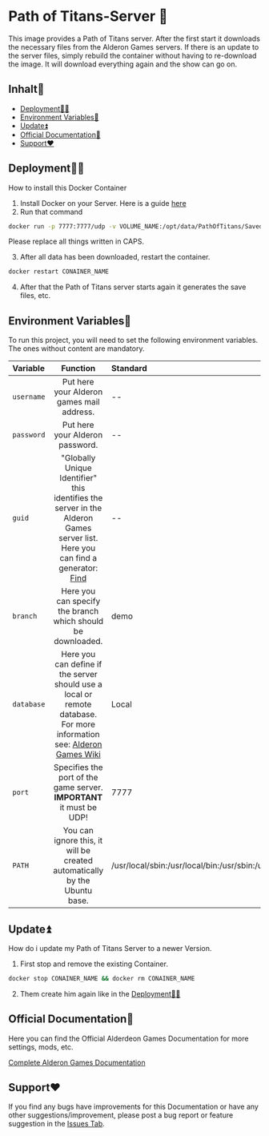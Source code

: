 # Path of Titans-Server 🦖

This image provides a Path of Titans server. After the first start it downloads the necessary files from the Alderon Games servers. If there is an update to the server files, simply rebuild the container without having to re-download the image. It will download everything again and the show can go on.
## Inhalt🧾

* [Deployment👩‍💻](https://github.com/Auhruz/pathoftitans-docker-server#deployment)
* [Environment Variables🔢](https://github.com/Auhruz/pathoftitans-docker-server#environment-variables)
* [Update⏫](https://github.com/Auhruz/pathoftitans-docker-server#update)
* [Official Documentation📖](https://github.com/Auhruz/pathoftitans-docker-server#original-documentation)
* [Support❤️](https://github.com/Auhruz/pathoftitans-docker-server#support)

## Deployment👩‍💻

How to install this Docker Container

1. Install Docker on your Server. Here is a guide [here](https://duckduckgo.com/?t=ffab&q=How+to+install+Docker+on+Ubuntu)
2. Run that command
```bash
docker run -p 7777:7777/udp -v VOLUME_NAME:/opt/data/PathOfTitans/Saved -e username=ALDERON_MAILADDRESS -e password=ALDERON_PASSWORD -e guid=GUID --name CONAINER_NAME ghcr.io/auhruz/pathoftitans:latest
```
Please replace all things written in CAPS.

3. After all data has been downloaded, restart the container.
```bash
docker restart CONAINER_NAME
```
4. After that the Path of Titans server starts again it generates the save files, etc.

## Environment Variables🔢

To run this project, you will need to set the following environment variables.
The ones without content are mandatory.

| Variable      | Function      | Standard |
|:------------- |:-------------:|:-------------|
| `username`   |Put here your Alderon games mail address.|--|
| `password`   |Put here your Alderon password.|--|
| `guid`       |"Globally Unique Identifier" this identifies the server in the Alderon Games server list. Here you can find a generator: [Find](https://duckduckgo.com/?q=random+guid&atb=v296-1&ia=answer)|--|
| `branch`     |Here you can specify the branch which should be downloaded.|demo|
| `database`   |Here you can define if the server should use a local or remote database. For more information see: [Alderon Games Wiki](https://github.com/Alderon-Games/pot-community-servers/wiki/Hosting-on-your-own-hardware#database)|Local|
| `port`       |Specifies the port of the game server. **IMPORTANT** it must be UDP!|7777|
| `PATH`       |You can ignore this, it will be created automatically by the Ubuntu base.|/usr/local/sbin:/usr/local/bin:/usr/sbin:/usr/bin:/sbin:/bin|


## Update⏫

How do i update my Path of Titans Server to a newer Version.

1. First stop and remove the existing Container.
```bash
docker stop CONAINER_NAME && docker rm CONAINER_NAME
```
2. Them create him again like in the [Deployment👩‍💻](https://github.com/Auhruz/pathoftitans-docker-server#deployment)

## Official Documentation📖

Here you can find the Official Alderdeon Games Documentation for more settings, mods, etc.

[Complete Alderon Games Documentation](https://github.com/Alderon-Games/pot-community-servers/wiki/Hosting-on-your-own-hardware)
## Support❤️

If you find any bugs have improvements for this Documentation or have any other suggestions/improvement, please post a bug report or feature suggestion in the 
[Issues Tab](https://github.com/Auhruz/pathoftitans-docker-server/issues).
